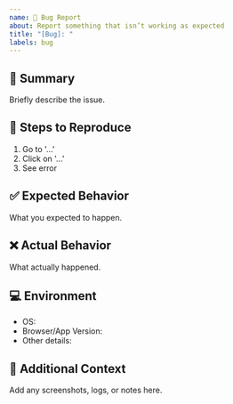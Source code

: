 ```yaml
---
name: 🐞 Bug Report
about: Report something that isn’t working as expected
title: "[Bug]: "
labels: bug
---
```


## 🐞 Summary
Briefly describe the issue.

## 🧩 Steps to Reproduce
1. Go to '...'
2. Click on '...'
3. See error

## ✅ Expected Behavior
What you expected to happen.

## ❌ Actual Behavior
What actually happened.

## 💻 Environment
- OS:
- Browser/App Version:
- Other details:

## 📎 Additional Context
Add any screenshots, logs, or notes here.
